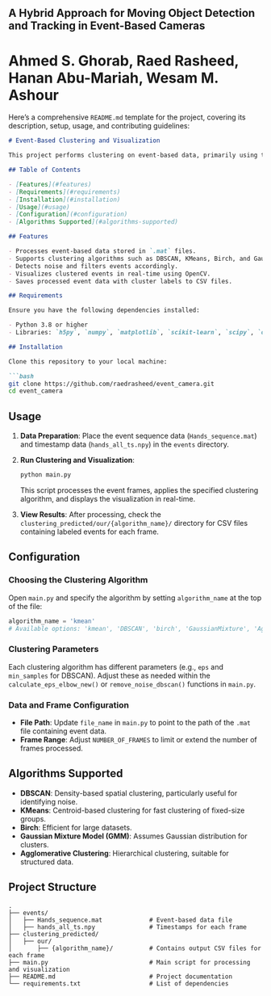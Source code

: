 ## A Hybrid Approach for Moving Object Detection and Tracking in Event-Based Cameras 
# Ahmed S. Ghorab, Raed Rasheed, Hanan Abu-Mariah, Wesam M. Ashour

Here’s a comprehensive `README.md` template for the project, covering its description, setup, usage, and contributing guidelines:

```markdown
# Event-Based Clustering and Visualization

This project performs clustering on event-based data, primarily using the `DBSCAN` and `KMeans` algorithms, with additional support for other clustering techniques. The processed data represents event sequences that are visualized with convex hulls around clusters and saved as CSV files. This can be useful for applications in computer vision, motion tracking, and other event-driven data processing.

## Table of Contents

- [Features](#features)
- [Requirements](#requirements)
- [Installation](#installation)
- [Usage](#usage)
- [Configuration](#configuration)
- [Algorithms Supported](#algorithms-supported)

## Features

- Processes event-based data stored in `.mat` files.
- Supports clustering algorithms such as DBSCAN, KMeans, Birch, and Gaussian Mixture Models.
- Detects noise and filters events accordingly.
- Visualizes clustered events in real-time using OpenCV.
- Saves processed event data with cluster labels to CSV files.

## Requirements

Ensure you have the following dependencies installed:

- Python 3.8 or higher
- Libraries: `h5py`, `numpy`, `matplotlib`, `scikit-learn`, `scipy`, `opencv-python`, `kneed`

## Installation

Clone this repository to your local machine:

```bash
git clone https://github.com/raedrasheed/event_camera.git
cd event_camera
```

## Usage

1. **Data Preparation**: Place the event sequence data (`Hands_sequence.mat`) and timestamp data (`hands_all_ts.npy`) in the `events` directory.

2. **Run Clustering and Visualization**:

   ```bash
   python main.py
   ```

   This script processes the event frames, applies the specified clustering algorithm, and displays the visualization in real-time.

3. **View Results**: After processing, check the `clustering_predicted/our/{algorithm_name}/` directory for CSV files containing labeled events for each frame.

## Configuration

### Choosing the Clustering Algorithm

Open `main.py` and specify the algorithm by setting `algorithm_name` at the top of the file:

```python
algorithm_name = 'kmean'
# Available options: 'kmean', 'DBSCAN', 'birch', 'GaussianMixture', 'AgglomerativeClustering', etc.
```

### Clustering Parameters

Each clustering algorithm has different parameters (e.g., `eps` and `min_samples` for DBSCAN). Adjust these as needed within the `calculate_eps_elbow_new()` or `remove_noise_dbscan()` functions in `main.py`.

### Data and Frame Configuration

- **File Path**: Update `file_name` in `main.py` to point to the path of the `.mat` file containing event data.
- **Frame Range**: Adjust `NUMBER_OF_FRAMES` to limit or extend the number of frames processed.

## Algorithms Supported

- **DBSCAN**: Density-based spatial clustering, particularly useful for identifying noise.
- **KMeans**: Centroid-based clustering for fast clustering of fixed-size groups.
- **Birch**: Efficient for large datasets.
- **Gaussian Mixture Model (GMM)**: Assumes Gaussian distribution for clusters.
- **Agglomerative Clustering**: Hierarchical clustering, suitable for structured data.

## Project Structure

```plaintext
.
├── events/
│   ├── Hands_sequence.mat             # Event-based data file
│   ├── hands_all_ts.npy               # Timestamps for each frame
├── clustering_predicted/
│   ├── our/
│       ├── {algorithm_name}/          # Contains output CSV files for each frame
├── main.py                            # Main script for processing and visualization
├── README.md                          # Project documentation
└── requirements.txt                   # List of dependencies
```
